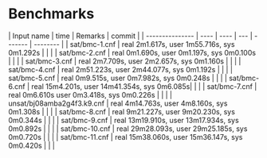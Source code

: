 # Benchmarks
| Input name | time | Remarks | commit |
| --------------- | ---- | ---- | --- | ------- | -------- |
| sat/bmc-1.cnf | real 2m1.617s, user 1m55.716s, sys 0m1.292s |  |  |
| sat/bmc-2.cnf | real 0m1.690s, user 0m1.197s, sys 0m0.100s |  |  |
| sat/bmc-3.cnf | real 2m7.709s, user 2m2.657s, sys 0m1.160s |  |  |
| sat/bmc-4.cnf | real 2m51.223s, user 2m44.077s, sys 0m1.192s |  |  |
| sat/bmc-5.cnf | real 0m9.515s, user 0m7.982s, sys 0m0.248s |  |  |
| sat/bmc-6.cnf |  real 15m4.201s, user 14m41.354s, sys 0m6.085s|  |  |
| sat/bmc-7.cnf | real 0m6.610s user 0m3.418s, sys 0m0.226s |  |  |
| unsat/bj08amba2g4f3.k9.cnf | real 4m14.763s, user 4m8.160s, sys 0m1.308s | | |
| sat/bmc-8.cnf | real 9m21.227s, user 9m20.230s, sys 0m0.344s | | |
| sat/bmc-9.cnf | real 13m19.910s, user 13m17.934s, sys 0m0.892s | | |
| sat/bmc-10.cnf | real 29m28.093s, user 29m25.185s, sys 0m0.720s | | |
| sat/bmc-11.cnf | real 15m38.060s, user 15m36.147s, sys 0m0.420s | | |